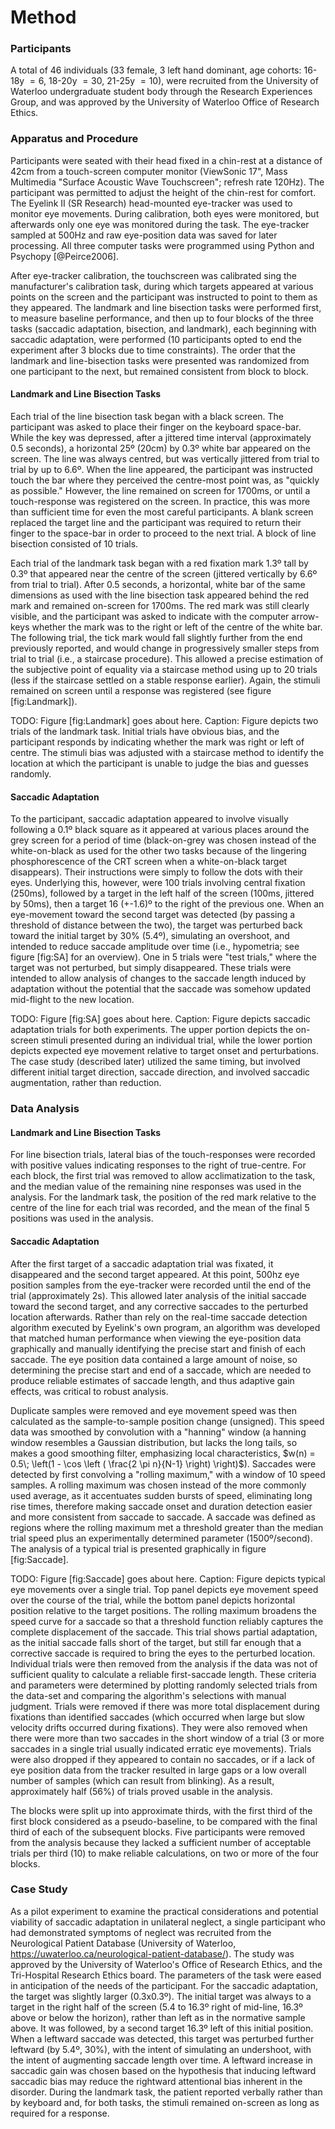 Method
======

### Participants

A total of 46 individuals (33 female, 3 left hand dominant, age
cohorts: 16-18y $=6$, 18-20y $=30$, 21-25y $=10$), were recruited
from the University of Waterloo undergraduate student body through
the Research Experiences Group, and was approved by the University
of Waterloo Office of Research Ethics.

### Apparatus and Procedure

Participants were seated with their head fixed in a chin-rest at a
distance of 42cm from a touch-screen computer monitor (ViewSonic
17", Mass Multimedia "Surface Acoustic Wave Touchscreen"; refresh
rate 120Hz).  The participant was permitted to adjust the height
of the chin-rest for comfort. The Eyelink II (SR Research)
head-mounted eye-tracker was used to monitor eye movements. During
calibration, both eyes were monitored, but afterwards only one eye
was monitored during the task. The eye-tracker sampled at 500Hz
and raw eye-position data was saved for later processing.  All
three computer tasks were programmed using Python and Psychopy
[@Peirce2006].

After eye-tracker calibration, the touchscreen was calibrated sing
the manufacturer's calibration task, during which targets appeared
at various points on the screen and the participant was instructed
to point to them as they appeared. The landmark and line bisection
tasks were performed first, to measure baseline performance, and
then up to four blocks of the three tasks (saccadic adaptation,
bisection, and landmark), each beginning with saccadic adaptation,
were performed (10 participants opted to end the experiment after
3 blocks due to time constraints). The order that the landmark and
line-bisection tasks were presented was randomized from one
participant to the next, but remained consistent from block to
block.


#### Landmark and Line Bisection Tasks

Each trial of the line bisection task began with a black screen.
The participant was asked to place their finger on the keyboard
space-bar. While the key was depressed, after a jittered time
interval (approximately 0.5 seconds), a horizontal 25º
(20cm) by 0.3º white bar appeared on the screen. The line
was always centred, but was vertically jittered from trial to
trial by up to 6.6º. When the line appeared, the
participant was instructed touch the bar where they perceived the
centre-most point was, as "quickly as possible." However, the line
remained on screen for 1700ms, or until a touch-response was
registered on the screen. In practice, this was more than
sufficient time for even the most careful participants. A blank
screen replaced the target line and the participant was required
to return their finger to the space-bar in order to proceed to the
next trial. A block of line bisection consisted of 10 trials.

Each trial of the landmark task began with a red fixation mark
1.3º tall by 0.3º that appeared near the centre of
the screen (jittered vertically by 6.6º from trial to
trial).  After 0.5 seconds, a horizontal, white bar of the same
dimensions as used with the line bisection task appeared behind
the red mark and remained on-screen for 1700ms. The red mark was
still clearly visible, and the participant was asked to indicate
with the computer arrow-keys whether the mark was to the right or
left of the centre of the white bar. The following trial, the tick
mark would fall slightly further from the end previously reported,
and would change in progressively smaller steps from trial to
trial (i.e., a staircase procedure).  This allowed a precise
estimation of the subjective point of equality via a staircase
method using up to 20 trials (less if the staircase settled on a
stable response earlier).  Again, the stimuli remained on screen
until a response was registered (see figure [fig:Landmark]).

TODO: Figure [fig:Landmark] goes about here. Caption: Figure
depicts two trials of the landmark task. Initial trials have
obvious bias, and the participant responds by indicating whether
the mark was right or left of centre. The stimuli bias was
adjusted with a staircase method to identify the location at which
the participant is unable to judge the bias and guesses randomly.


#### Saccadic Adaptation

To the participant, saccadic adaptation appeared to involve
visually following a 0.1º black square as it appeared at various
places around the grey screen for a period of time (black-on-grey
was chosen instead of the white-on-black as used for the other two
tasks because of the lingering phosphorescence of the CRT screen
when a white-on-black target disappears). Their instructions were
simply to follow the dots with their eyes.  Underlying this,
however, were 100 trials involving central fixation (250ms),
followed by a target in the left half of the screen (100ms,
jittered by 50ms), then a target 16 (+-1.6)º to the right of the
previous one. When an eye-movement toward the second target was
detected (by passing a threshold of distance between the two), the
target was perturbed back toward the initial target by 30% (5.4º),
simulating an overshoot, and intended to reduce saccade amplitude
over time (i.e., hypometria; see figure [fig:SA] for an overview).
One in 5 trials were "test trials," where the target was not
perturbed, but simply disappeared. These trials were intended to
allow analysis of changes to the saccade length induced by
adaptation without the potential that the saccade was somehow
updated mid-flight to the new location.

TODO: Figure [fig:SA] goes about here.  Caption: Figure depicts
saccadic adaptation trials for both experiments. The upper portion
depicts the on-screen stimuli presented during an individual
trial, while the lower portion depicts expected eye movement
relative to target onset and perturbations. The case study
(described later) utilized the same timing, but involved different
initial target direction, saccade direction, and involved saccadic
augmentation, rather than reduction. 

### Data Analysis

#### Landmark and Line Bisection Tasks

For line bisection trials, lateral bias of the touch-responses
were recorded with positive values indicating responses to the
right of true-centre. For each block, the first trial was removed
to allow acclimatization to the task, and the median value of the
remaining nine responses was used in the analysis.  For the
landmark task, the position of the red mark relative to the centre
of the line for each trial was recorded, and the mean of the final
5 positions was used in the analysis.

#### Saccadic Adaptation

After the first target of a saccadic adaptation trial was fixated,
it disappeared and the second target appeared. At this point,
500hz eye position samples from the eye-tracker were recorded
until the end of the trial (approximately 2s). This allowed later
analysis of the initial saccade toward the second target, and any
corrective saccades to the perturbed location afterwards. Rather
than rely on the real-time saccade detection algorithm executed by
Eyelink's own program, an algorithm was developed that matched
human performance when viewing the eye-position data graphically
and manually identifying the precise start and finish of each
saccade.  The eye position data contained a large amount of noise,
so determining the precise start and end of a saccade, which are
needed to produce reliable estimates of saccade length, and thus
adaptive gain effects, was critical to robust analysis.

Duplicate samples were removed and eye movement speed was then
calculated as the sample-to-sample position change (unsigned).
This speed data was smoothed by convolution with a "hanning"
window (a hanning window resembles a Gaussian distribution, but
lacks the long tails, so makes a good smoothing filter,
emphasizing local characteristics, $w(n) = 0.5\; \left(1 - \cos
\left ( \frac{2 \pi n}{N-1} \right) \right)$). Saccades were
detected by first convolving a "rolling maximum," with a window of
10 speed samples.  A rolling maximum was chosen instead of the
more commonly used average, as it accentuates sudden bursts of
speed, eliminating long rise times, therefore making saccade onset
and duration detection easier and more consistent from saccade to
saccade.  A saccade was defined as regions where the rolling
maximum met a threshold greater than the median trial speed plus
an experimentally determined parameter (1500º/second).  The
analysis of a typical trial is presented graphically in figure
[fig:Saccade].

TODO: Figure [fig:Saccade] goes about here.  Caption: Figure
depicts typical eye movements over a single trial.  Top panel
depicts eye movement speed over the course of the trial, while the
bottom panel depicts horizontal position relative to the target
positions. The rolling maximum broadens the speed curve for a
saccade so that a threshold function reliably captures the
complete displacement of the saccade. This trial shows partial
adaptation, as the initial saccade falls short of the target, but
still far enough that a corrective saccade is required to bring
the eyes to the perturbed location. Individual trials were then
removed from the analysis if the data was not of sufficient
quality to calculate a reliable first-saccade length. These
criteria and parameters were determined by plotting randomly
selected trials from the data-set and comparing the algorithm's
selections with manual judgment.  Trials were removed if there was
more total displacement during fixations than identified saccades
(which occurred when large but slow velocity drifts occurred
during fixations). They were also removed when there were more
than two saccades in the short window of a trial (3 or more
saccades in a single trial usually indicated erratic eye
movements).  Trials were also dropped if they appeared to contain
no saccades, or if a lack of eye position data from the tracker
resulted in large gaps or a low overall number of samples (which
can result from blinking). As a result, approximately half (56%)
of trials proved usable in the analysis. 

The blocks were split up into approximate thirds, with the first
third of the first block considered as a pseudo-baseline, to be
compared with the final third of each of the subsequent blocks.
Five participants were removed from the analysis because they
lacked a sufficient number of acceptable trials per third (10) to
make reliable calculations, on two or more of the four blocks.


### Case Study

As a pilot experiment to examine the practical considerations and
potential viability of saccadic adaptation in unilateral neglect,
a single participant who had demonstrated symptoms of neglect was
recruited from the Neurological Patient Database (University of
Waterloo, https://uwaterloo.ca/neurological-patient-database/).
The study was approved by the University of Waterloo's Office of
Research Ethics, and the Tri-Hospital Research Ethics board. The
parameters of the task were eased in anticipation of the needs of
the participant.  For the saccadic adaptation, the target was
slightly larger (0.3x0.3º). The initial target was always to a
target in the right half of the screen (5.4 to 16.3º right of
mid-line, 16.3º above or below the horizon), rather than left as
in the normative sample above. It was followed, by a second target
16.3º left of this initial position.  When a leftward saccade was
detected, this target was perturbed further leftward (by 5.4º,
30%), with the intent of simulating an undershoot, with the intent
of augmenting saccade length over time. A leftward increase in
saccadic gain was chosen based on the hypothesis that inducing
leftward saccadic bias may reduce the rightward attentional bias
inherent in the disorder.  During the landmark task, the patient
reported verbally rather than by keyboard and, for both tasks, the
stimuli remained on-screen as long as required for a response.

